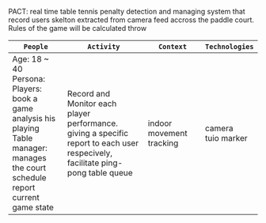 PACT:
  real time table tennis penalty detection and managing system that record users skelton extracted from camera feed accross
the paddle court. Rules of the game will be calculated throw 


`People` | `Activity` | `Context` | `Technologies`
--- | --- | --- | ---
Age: 18 ~ 40 <br />Persona:<br /> Players:<br />book a game<br />analysis his playing<br />Table manager:<br />manages the court schedule<br />report current game state| Record and Monitor each player performance.<br />giving a specific report to each user respecively,<br />facilitate ping-pong table queue| indoor movement tracking<br /> | camera<br> tuio marker
